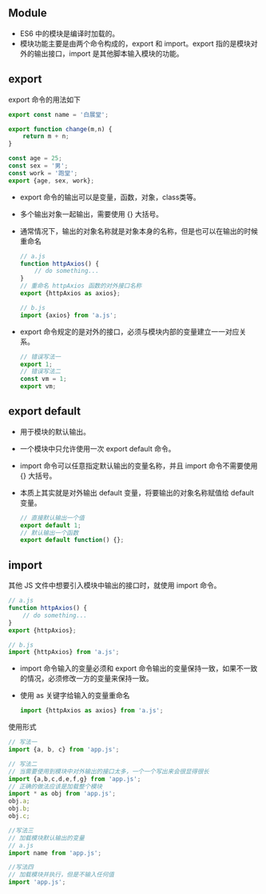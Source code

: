 ## Module

* ES6 中的模块是编译时加载的。
* 模块功能主要是由两个命令构成的，export 和 import。export 指的是模块对外的输出接口，import 是其他脚本输入模块的功能。

## export 

export 命令的用法如下
```javascript
export const name = '白展堂';

export function change(m,n) {
    return m + n;
}

const age = 25;
const sex = '男';
const work = '跑堂';
export {age, sex, work};
```

* export 命令的输出可以是变量，函数，对象，class类等。
* 多个输出对象一起输出，需要使用 {} 大括号。
* 通常情况下，输出的对象名称就是对象本身的名称，但是也可以在输出的时候重命名

    ```javascript
    // a.js
    function httpAxios() {
        // do something...
    }
    // 重命名 httpAxios 函数的对外接口名称
    export {httpAxios as axios};

    // b.js
    import {axios} from 'a.js';
    ```
* export 命令规定的是对外的接口，必须与模块内部的变量建立一一对应关系。
    ```javascript
    // 错误写法一
    export 1;
    // 错误写法二
    const vm = 1;
    export vm;
    ```    

## export default

* 用于模块的默认输出。
* 一个模块中只允许使用一次 export default 命令。
* import 命令可以任意指定默认输出的变量名称，并且 import 命令不需要使用 {} 大括号。
* 本质上其实就是对外输出 default 变量，将要输出的对象名称赋值给 default 变量。

    ```javascript
    // 直接默认输出一个值
    export default 1;
    // 默认输出一个函数
    export default function() {};
    ```

## import

其他 JS 文件中想要引入模块中输出的接口时，就使用 import 命令。
```javascript
// a.js
function httpAxios() {
    // do something...
}
export {httpAxios};

// b.js
import {httpAxios} from 'a.js';
```    

* import 命令输入的变量必须和 export 命令输出的变量保持一致，如果不一致的情况，必须修改一方的变量来保持一致。

* 使用 as 关键字给输入的变量重命名
    ```javascript
    import {httpAxios as axios} from 'a.js';
    ```
使用形式    
```javascript
// 写法一
import {a, b, c} from 'app.js';

// 写法二
// 当需要使用到模块中对外输出的接口太多，一个一个写出来会很显得很长
import {a,b,c,d,e,f,g} from 'app.js';
// 正确的做法应该是加载整个模块
import * as obj from 'app.js';
obj.a;
obj.b;
obj.c;

//写法三
// 加载模块默认输出的变量
// a.js
import name from 'app.js';

//写法四
// 加载模块并执行，但是不输入任何值
import 'app.js';
```    